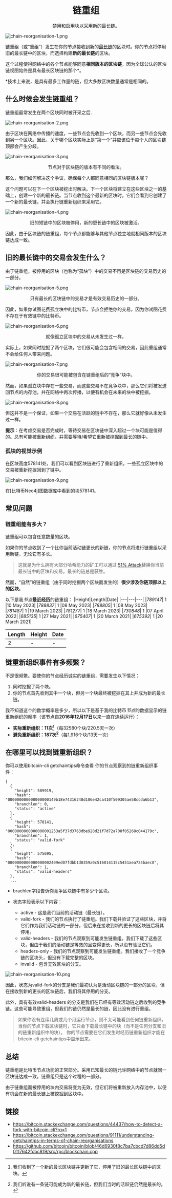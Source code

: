 # <center>链重组</center>
<center>禁用和启用块以采用新的最长链。</center>

![chain-reorganisation-1.png](img/chain-reorganisation-1%20(1).png)

链重组（或“重组”）发生在你的节点接收到新的[最长链](../longest-chain/longest-chain.md)的区块时。你的节点将停用旧的最长链中的区块，而选择构建**新的最长链**的区块。

这个过程使得网络中的各个节点能够同意**相同版本的区块链**，因为全球公认的区块链视图始终是具有最长区块链的那个*。

*技术上来说，是具有最多工作量的链，但大多数区块数量通常是相同的。

## 什么时候会发生链重组？

链重组最常发生在两个区块同时被开采之后.

![chain-reorganisation-2.png](img/chain-reorganisation-2%20(1).png)

由于区块在网络中传播的速度，一些节点会先收到一个区块，而另一些节点会先收到另一个区块。因此，关于哪个区块实际上是“第一个”并应该位于每个人的区块链顶部会产生分歧。

![chain-reorganisation-3.png](img/chain-reorganisation-3%20(1).png)

<center>节点对于区块链的版本有不同的看法。</center>

那么，我们如何解决这个争议，确保每个人都同意相同的区块链版本呢？

这个问题可以在下一个区块被挖出时解决。下一个区块将建立在这些区块之一的基础上，创建一个新的最长链。当节点收到这个最新的区块时，它们会看到它创建了一个新的最长链，并会执行链重新组织来采用它。

![chain-reorganisation-4.png](img/chain-reorganisation-4%20(1).png)

<center>旧的短链中的区块被停用，新的更长链中的区块被激活。</center>

因此，由于区块链的链重组，每个节点都能够与其他节点独立地就相同版本的区块链达成一致。

## 旧的最长链中的交易会发生什么？

由于链重组，被停用的区块（也称为“孤块”）中的交易不再是区块链的交易历史的一部分。

![chain-reorganisation-5.png](img/chain-reorganisation-5%20(1).png)

<center>只有最长的区块链中的交易才是有效交易历史的一部分。</center>

因此，如果你试图花费孤立块中的比特币，节点会拒绝你的交易，因为你试图花费不存在于有效链中的比特币。

![chain-reorganisation-6.png](img/chain-reorganisation-6%20(1).png)

<center>就像孤立区块中的交易从未发生过一样。</center>

实际上，如果同时挖掘了两个区块，它们很可能会包含相同的交易，因此重组通常不会给任何人带来问题。

![chain-reorganisation-7.png](img/chain-reorganisation-7%20(1).png)

<center>你的交易很可能被包含在链重组后的“竞争”块中。</center>

然而，如果孤立块中存在一些交易，而这些交易不在竞争块中，那么它们将被发送回节点的内存池，并在网络中再次传播，以便有机会在未来的块中被挖掘。

![chain-reorganisation-8.png](img/chain-reorganisation-8%20(1).png)

但这并不是一个保证，如果一个交易在活跃的链中不存在，那么它就好像从未发生过一样。

**提示**：在考虑交易是否完成时，等待交易在区块链中深入超过一个块可能是值得的。总有可能被重新组织，并需要等待/希望它重新被挖掘到最长的链中。

### 孤块的视觉示例
在区块高度578141处，我们可以看到区块链进行了重新组织，一些孤立区块中的交易被重新挖掘回到了链中。

![chain-reorganisation-9.png](img/chain-reorganisation-9.png)

在[比特币Neo4j]图数据库中看到的块578141。

## 常见问题

### 链重组能有多大？

链重组可以包含任意数量的区块。

如果你的节点收到了一个比你当前活动链更长的新链，你的节点将进行链重组以采用新链，无论它有多长。

>这就是为什么拥有大部分哈希能力的矿工可以通过 [51% Attack](../51-attack/51-attack.md)替换你当前最长链中的区块和交易。最长的链总是获胜。

然而，“自然”的链重组（由于同时挖掘两个区块而发生的）**很少涉及你链顶部以上的区块**。

以下是我*节点***最近经历**的链重组：
|Height|Length|Date|
|---|---|---|
|*789147*|	1	|10 May 2023|
|*788837*|	1	|08 May 2023|
|*788805*|	1	|08 May 2023|
|*781487*|	1	|19 March 2023|
|*781277*|	1	|18 March 2023|
|*730848*|  1	|07 April 2022|
|*685135*|	1	|27 May 2021|
|*675407*|	1	|20 March 2021|
|*675392*|	1	|20 March 2021|

|Length	|Height	|Date|
|---|---|---|
|2| -|-|

## 链重新组织事件有多频繁？

不是很频繁。要使你的节点经历诚实的链重组，需要发生以下情况：

1. 同时挖掘了两个块。
2. 你的节点首先收到其中一个块，但另一个块最终被挖掘在其上并成为新的最长链。

我不知道这个的数学概率是多少，所以以下是基于我的比特币*节点*的数据显示的链重新组织的频率（该节点自**2016年12月17日**以来一直在连续运行）：

* **实际重新组织：11次[^1]**（每32580个块/220.5天一次）
* **避免重新组织：187次[^2]**（每1,916个块/13天一次）
  
## 在哪里可以找到链重新组织？
你可以使用bitcoin-cli getchaintips命令查看 你的节点观察到的链重新组织事件：
```
[
  {
    "height": 589919,
    "hash": "000000000000000000149b18e74316248d106e42ca410f509305ae58ccda6b13",
    "branchlen": 0,
    "status": "active"
  },
  {
    "height": 578141,
    "hash": "0000000000000000001253a5f37d3763dbe928d21f7d72a708f05268c044179c",
    "branchlen": 1,
    "status": "valid-fork"
  },
  {
    "height": 575695,
    "hash": "0000000000000000002409ed07fdbb1d0359a0c516014115c5451aea724baec8",
    "branchlen": 1,
    "status": "valid-headers"
  },
  ...
```

* brachlen字段告诉你竞争区块链中有多少个区块。

* 状态字段表示以下内容：
    * active - 这是我们当前的活动链（最长链）。
    * valid-fork - 我们的节点执行了链重组。我们下载并验证了这些区块，并将它们作为我们活动链的一部分，但后来在接收到新的更长的区块链后将其停用。
    * valid-headers - 我们的节点观察到可能发生链重组。我们下载了这些区块，但由于我们的活动链是等效的且变得更长，所以没有验证它们。
    *   headers-only - 我们的节点观察到可能发生链重组。我们接收了一个竞争链的区块头，但没有下载完整的区块。
    * invalid - 包含无效区块的分支。
    
![chain-reorganisation-10.png](img/chain-reorganisation-10%20(1).png)

因此，状态为valid-fork的分支是我们最初认为是活动区块链的一部分的区块，但在接收到新的更长的区块链后，我们将其停用的分支。

此外，具有有效valid-headers 的分支是我们在已经有等效活动链之后收到的竞争链。这些可能导致重组，但我们的链仍然是最长的链，因此没有进行重组。

>如果你没有连续几周或几个月运行节点，则不太可能看到任何链重新组织。当你的节点下载区块链时，它只会下载最长链中的块（而不是任何分支和旧的链重新组织中的块）。 你的节点需要在它们发生时经历链重新组织才能在bitcoin-cli getchaintips中显示出来。

## 总结
链重组是比特币节点功能的正常部分。采用已知最长的链允许网络中的节点就同一区块链达成一致，链重组只是这个过程的一部分。

由于链重组而被停用的块内交易将变为无效，但它们将被重新放入内存池中，以便有机会在新的最长链上被挖掘到区块中。

## 链接
*  https://bitcoin.stackexchange.com/questions/44437/how-to-detect-a-fork-with-bitcoin-cli?rq=1
*  https://bitcoin.stackexchange.com/questions/91111/understanding-getchaintips-in-terms-of-chain-reorganisations
*  https://github.com/bitcoin/bitcoin/blob/46d6930f8c7ba7cbcd7d86dd5d0117642fcbc819/src/rpc/blockchain.cpp


[^1]:我们收到了一个新的最长区块链并更新了它，停用了旧的最长区块链中的区块。
[^2]:我们听说有一条链可能成为新的最长链，但我们当时的活跃链仍然是最长的。